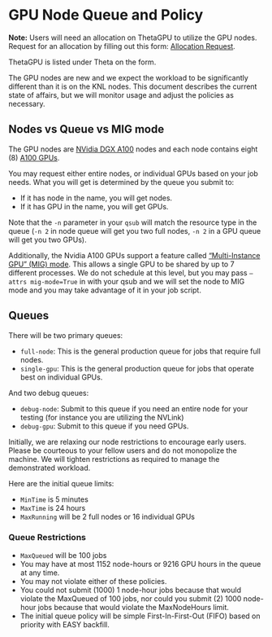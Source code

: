 # GPU Node Queue and Policy

**Note:** Users will need an allocation on ThetaGPU to utilize the GPU nodes.
Request for an allocation by filling out this form: [Allocation Request](https://accounts.alcf.anl.gov/#!/allocationRequest).

ThetaGPU is listed under Theta on the form.

The GPU nodes are new and we expect the workload to be significantly different than it is on the KNL nodes. This document describes the current state of affairs, but we will monitor usage and adjust the policies as necessary.


## Nodes vs Queue vs MIG mode

The GPU nodes are [NVidia DGX A100](https://www.nvidia.com/en-us/data-center/dgx-a100/) nodes and each node contains eight (8) [A100 GPUs](https://www.nvidia.com/en-us/data-center/a100/).

You may request either entire nodes, or individual GPUs based on your job needs. What you will get is determined by the queue you submit to:

 - If it has node in the name, you will get nodes.
 - If it has GPU in the name, you will get GPUs.
 
 Note that the `-n` parameter in your `qsub` will match the resource type in the queue (`-n 2` in node queue will get you two full nodes, `-n 2` in a GPU queue will get you two GPUs). 

Additionally, the Nvidia A100 GPUs support a feature called [“Multi-Instance GPU” (MIG) mode](https://docs.nvidia.com/datacenter/tesla/mig-user-guide/index.html). This allows a single GPU to be shared by up to 7 different processes. We do not schedule at this level, but you may pass `–attrs mig-mode=True` in with your qsub and we will set the node to MIG mode and you may take advantage of it in your job script.

## Queues
There will be two primary queues:

 - `full-node`: This is the general production queue for jobs that require full nodes.
 - `single-gpu`: This is the general production queue for jobs that operate best on individual GPUs.

 And two debug queues:

 - `debug-node`: Submit to this queue if you need an entire node for your testing (for instance you are utilizing the NVLink)
 - `debug-gpu`: Submit to this queue if you need GPUs.

Initially, we are relaxing our node restrictions to encourage early users.  Please be courteous to your fellow users and do not monopolize the machine.  We will tighten restrictions as required to manage the demonstrated workload. 

Here are the initial queue limits:

 - `MinTime` is 5 minutes
 - `MaxTime` is 24 hours
 - `MaxRunning` will be 2 full nodes or 16 individual GPUs

### Queue Restrictions

 - `MaxQueued` will be 100 jobs
 - You may have at most 1152 node-hours or 9216 GPU hours in the queue at any time.
 - You may not violate either of these policies.
 - You could not submit (1000) 1 node-hour jobs because that would violate the MaxQueued of 100 jobs, nor could you submit (2) 1000 node-hour jobs because that would violate the MaxNodeHours limit.
 - The initial queue policy will be simple First-In-First-Out (FIFO) based on priority with EASY backfill.
